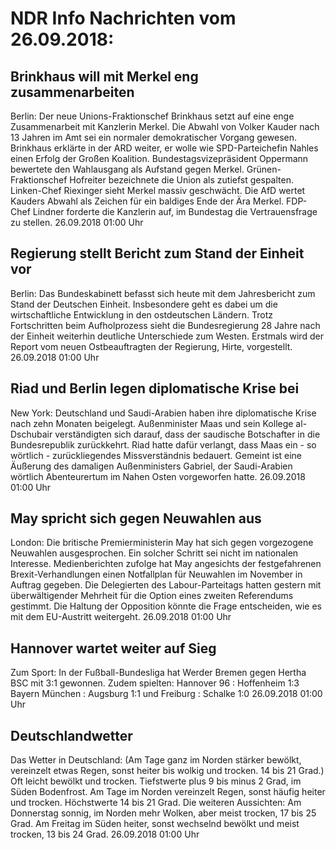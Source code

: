 # NDR Info Nachrichten vom 26.09.2018:


## Brinkhaus will mit Merkel eng zusammenarbeiten
Berlin: Der neue Unions-Fraktionschef Brinkhaus setzt auf eine enge Zusammenarbeit mit Kanzlerin Merkel. Die Abwahl von Volker Kauder nach 13 Jahren im Amt sei ein normaler demokratischer Vorgang gewesen. Brinkhaus erklärte in der ARD weiter, er wolle wie SPD-Parteichefin Nahles einen Erfolg der Großen Koalition. Bundestagsvizepräsident Oppermann bewertete den Wahlausgang als Aufstand gegen Merkel. Grünen-Fraktionschef Hofreiter bezeichnete die Union als zutiefst gespalten. Linken-Chef Riexinger sieht Merkel massiv geschwächt. Die AfD wertet Kauders Abwahl als Zeichen für ein baldiges Ende der Ära Merkel. FDP-Chef Lindner forderte die Kanzlerin auf, im Bundestag die Vertrauensfrage zu stellen. 26.09.2018 01:00 Uhr 

## Regierung stellt Bericht zum Stand der Einheit vor
Berlin: Das Bundeskabinett befasst sich heute mit dem Jahresbericht zum Stand der Deutschen Einheit. Insbesondere geht es dabei um die wirtschaftliche Entwicklung in den ostdeutschen Ländern. Trotz Fortschritten beim Aufholprozess sieht die Bundesregierung 28 Jahre nach der Einheit weiterhin deutliche Unterschiede zum Westen. Erstmals wird der Report vom neuen Ostbeauftragten der Regierung, Hirte, vorgestellt. 26.09.2018 01:00 Uhr 

## Riad und Berlin legen diplomatische Krise bei
New York: Deutschland und Saudi-Arabien haben ihre diplomatische Krise nach zehn Monaten beigelegt. Außenminister Maas und sein Kollege al-Dschubair verständigten sich darauf, dass der saudische Botschafter in die Bundesrepublik zurückkehrt. Riad hatte dafür verlangt, dass Maas ein - so wörtlich - zurückliegendes Missverständnis bedauert. Gemeint ist eine Äußerung des damaligen Außenministers Gabriel, der Saudi-Arabien wörtlich Abenteurertum im Nahen Osten vorgeworfen hatte. 26.09.2018 01:00 Uhr 

## May spricht sich gegen Neuwahlen aus
London: Die britische Premierministerin May hat sich gegen vorgezogene Neuwahlen ausgesprochen. Ein solcher Schritt sei nicht im nationalen Interesse. Medienberichten zufolge hat May angesichts der festgefahrenen Brexit-Verhandlungen einen Notfallplan für Neuwahlen im November in Auftrag gegeben. Die Delegierten des Labour-Parteitags hatten gestern mit überwältigender Mehrheit für die Option eines zweiten Referendums gestimmt. Die Haltung der Opposition könnte die Frage entscheiden, wie es mit dem EU-Austritt weitergeht. 26.09.2018 01:00 Uhr 

## Hannover wartet weiter auf Sieg
Zum Sport: In der Fußball-Bundesliga hat Werder Bremen gegen Hertha BSC mit 3:1 gewonnen. Zudem spielten: Hannover 96 : Hoffenheim               1:3 Bayern München : Augsburg 1:1
und Freiburg : Schalke				1:0 26.09.2018 01:00 Uhr 

## Deutschlandwetter
Das Wetter in Deutschland:
(Am Tage ganz im Norden stärker bewölkt, vereinzelt etwas Regen, sonst heiter bis wolkig und trocken. 14 bis 21 Grad.) Oft leicht bewölkt und trocken. Tiefstwerte plus 9 bis minus 2 Grad, im Süden Bodenfrost. Am Tage im Norden vereinzelt Regen, sonst häufig heiter und trocken. Höchstwerte 14 bis 21 Grad. Die weiteren Aussichten: Am Donnerstag sonnig, im Norden mehr Wolken, aber meist trocken, 17 bis 25 Grad. Am Freitag im Süden heiter, sonst wechselnd bewölkt und meist trocken, 13 bis 24 Grad. 26.09.2018 01:00 Uhr 
